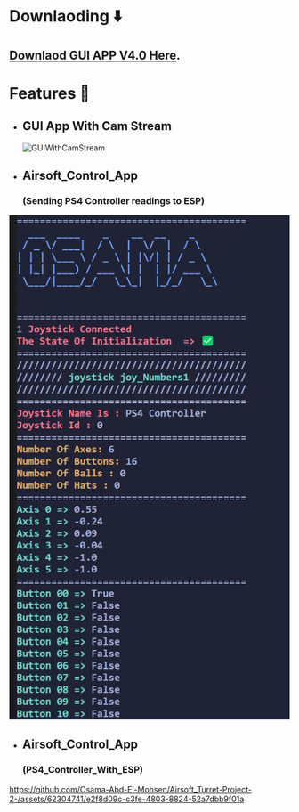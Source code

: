 # **Downlaoding** ⬇️
## [Downlaod GUI APP V4.0 Here](https://github.com/Osama-Abd-El-Mohsen/Airsoft_Turret-Project-2-/releases/tag/v4.0).


# **Features 💫**
  - ## GUI App With Cam Stream
    ![GUIWithCamStream](https://github.com/Osama-Abd-El-Mohsen/Airsoft_Turret-Project-2-/assets/62304741/05c719e1-f843-4c7e-af8a-eeafb3893987)

  - ## Airsoft_Control_App 
    ### (Sending PS4 Controller readings to ESP)
![Alt text](/assits/PS4_2_ESP.png)

- ## Airsoft_Control_App 
  ### (PS4_Controller_With_ESP)
https://github.com/Osama-Abd-El-Mohsen/Airsoft_Turret-Project-2-/assets/62304741/e2f8d09c-c3fe-4803-8824-52a7dbb9f01a

